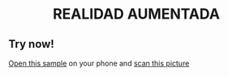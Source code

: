 <h1 align="center">REALIDAD AUMENTADA </h1>




## Try now!

[Open this sample](https://fcor.github.io/arjs-gestures/image-tracking.html) on your phone and [scan this picture](https://raw.githubusercontent.com/AR-js-org/AR.js/master/aframe/examples/image-tracking/nft/trex-image-big.jpeg)


```

